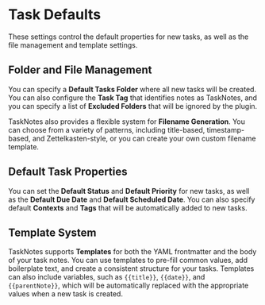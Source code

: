 # Task Defaults

These settings control the default properties for new tasks, as well as the file management and template settings.

## Folder and File Management

You can specify a **Default Tasks Folder** where all new tasks will be created. You can also configure the **Task Tag** that identifies notes as TaskNotes, and you can specify a list of **Excluded Folders** that will be ignored by the plugin.

TaskNotes also provides a flexible system for **Filename Generation**. You can choose from a variety of patterns, including title-based, timestamp-based, and Zettelkasten-style, or you can create your own custom filename template.

## Default Task Properties

You can set the **Default Status** and **Default Priority** for new tasks, as well as the **Default Due Date** and **Default Scheduled Date**. You can also specify default **Contexts** and **Tags** that will be automatically added to new tasks.

## Template System

TaskNotes supports **Templates** for both the YAML frontmatter and the body of your task notes. You can use templates to pre-fill common values, add boilerplate text, and create a consistent structure for your tasks. Templates can also include variables, such as `{{title}}`, `{{date}}`, and `{{parentNote}}`, which will be automatically replaced with the appropriate values when a new task is created.
